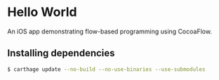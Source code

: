 # Hello World

An iOS app demonstrating flow-based programming using CocoaFlow.

## Installing dependencies

```sh
$ carthage update --no-build --no-use-binaries --use-submodules
```
